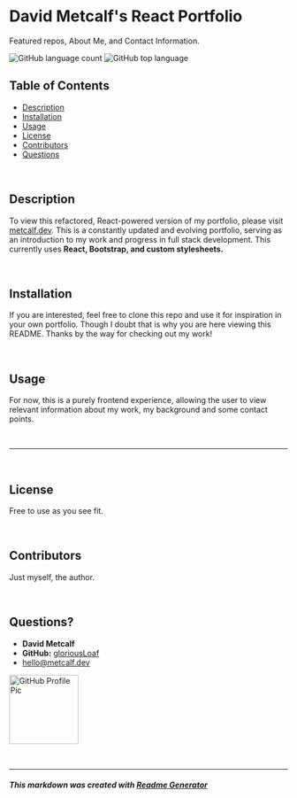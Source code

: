 
# David Metcalf's React Portfolio
Featured repos, About Me, and Contact Information.

![GitHub language count](https://img.shields.io/github/languages/count/gloriousLoaf/gloriousLoaf.github.io)
![GitHub top language](https://img.shields.io/github/languages/top/gloriousLoaf/gloriousLoaf.github.io)

## Table of Contents
* [Description](#-description)
* [Installation](#-installation)
* [Usage](#-usage)
* [License](#-license)
* [Contributors](#-contributors)
* [Questions](#-questions)
<p>&nbsp;</p>

## Description
To view this refactored, React-powered version of my portfolio, please visit [metcalf.dev](https://gloriousLoaf.github.io/React-Portfolio).
This is a constantly updated and evolving portfolio, serving as an introduction to my work and progress in full stack development. This currently uses **React, Bootstrap, and custom stylesheets.**
<p>&nbsp;</p>

## Installation
If you are interested, feel free to clone this repo and use it for inspiration in your own portfolio. Though I doubt that is why you are here viewing this README. Thanks by the way for checking out my work!
<p>&nbsp;</p>

## Usage
For now, this is a purely frontend experience, allowing the user to view relevant information about my work, my background and some contact points.
<p>&nbsp;</p>

---
<p>&nbsp;</p>

## License
Free to use as you see fit.
<p>&nbsp;</p>

## Contributors
Just myself, the author.
<p>&nbsp;</p>

## Questions?
  * **David Metcalf**
  * **GitHub:** [gloriousLoaf](https://github.com/gloriousLoaf)
  * <hello@metcalf.dev>

<img src="https://github.com/gloriousLoaf.png" alt="GitHub Profile Pic" width="125" height="125">
<p>&nbsp;</p>

---

##### This markdown was created with [Readme Generator](https://github.com/gloriousLoaf/Readme-Generator)
